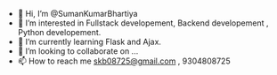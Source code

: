 - 👋 Hi, I’m @SumanKumarBhartiya
- 👀 I’m interested in Fullstack developement, Backend developement , Python developement.
- 🌱 I’m currently learning Flask and Ajax.
- 💞️ I’m looking to collaborate on ...
- 📫 How to reach me skb08725@gmail.com , 9304808725 


<!---
SumanKumarBhartiya/SumanKumarBhartiya is a ✨ special ✨ repository because its `README.md` (this file) appears on your GitHub profile.
You can click the Preview link to take a look at your changes.
--->

